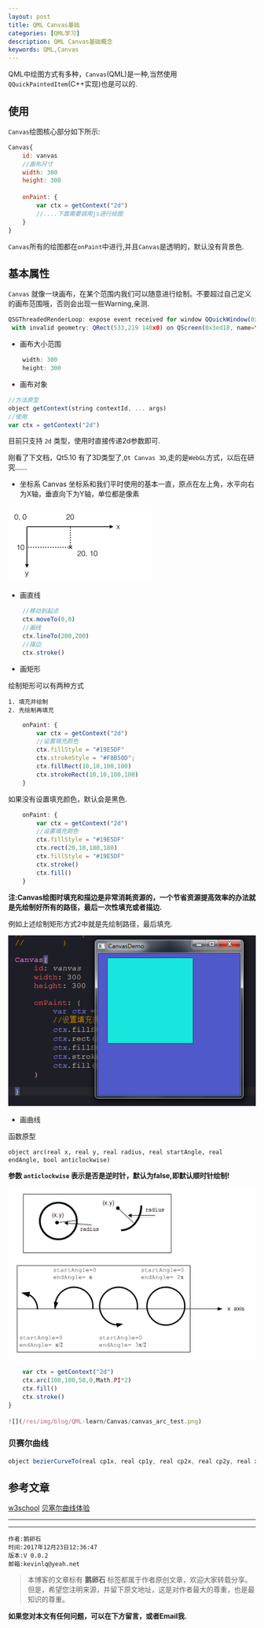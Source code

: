 ```yaml
---
layout: post
title: QML Canvas基础
categories: [QML学习]
description: QML Canvas基础概念
keywords: QML,Canvas
---
```


QML中绘图方式有多种，`Canvas`(QML)是一种,当然使用`QQuickPaintedItem`(C++实现)也是可以的.


## 使用
`Canvas`绘图核心部分如下所示:

```QML
Canvas{
    id: vanvas
    //画布尺寸
    width: 300
    height: 300

    onPaint: {
        var ctx = getContext("2d")
        //....下面需要调用js进行绘图
    }
}
```

`Canvas`所有的绘图都在`onPaint`中进行,并且`Canvas`是透明的，默认没有背景色.

## 基本属性

`Canvas` 就像一块画布，在某个范围内我们可以随意进行绘制。不要超过自己定义的画布范围哦，否则会出现一些Warning,亲测.

```QML
QSGThreadedRenderLoop: expose event received for window QQuickWindow(0x183a51a0)
 with invalid geometry: QRect(533,219 140x0) on QScreen(0x3ed18, name=\\.\DISPLAY8)
```

- 画布大小范围
```QML
    width: 300
    height: 300
```

- 画布对象
```QML
//方法原型
object getContext(string contextId, ... args)
//使用
var ctx = getContext("2d")
```
目前只支持 `2d` 类型，使用时直接传递2d参数即可.  

刚看了下文档，Qt5.10 有了3D类型了,`Qt Canvas 3D`,走的是`WebGL`方式，以后在研究……

- 坐标系
Canvas 坐标系和我们平时使用的基本一直，原点在左上角，水平向右为X轴，垂直向下为Y轴，单位都是像素

![](/res/img/blog/QML-learn/Canvas/canvas_coordinate.png)


- 画直线
```QML
    //移动到起点
    ctx.moveTo(0,0)
    //画线
    ctx.lineTo(200,200)
    //描边
    ctx.stroke()
```

- 画矩形

绘制矩形可以有两种方式
```
1. 填充并绘制
2. 先绘制再填充
```

```QML
    onPaint: {
        var ctx = getContext("2d")
        //设置填充颜色
        ctx.fillStyle = "#19E5DF"
        ctx.strokeStyle = "#F8B50D";
        ctx.fillRect(10,10,100,100)
        ctx.strokeRect(10,10,100,100)
    }
```
如果没有设置填充颜色，默认会是黑色.

```QML
    onPaint: {
        var ctx = getContext("2d")
        //设置填充颜色
        ctx.fillStyle = "#19E5DF"
        ctx.rect(20,10,180,180)
        ctx.fillStyle = "#19E5DF"
        ctx.stroke()
        ctx.fill()
    }

```

**注:Canvas绘图时填充和描边是非常消耗资源的，一个节省资源提高效率的办法就是先绘制好所有的路径，最后一次性填充或者描边.**

例如上述绘制矩形方式2中就是先绘制路径，最后填充.

![](/res/img/blog/QML-learn/Canvas/canvas_rect.png)

- 画曲线

函数原型
```
object arc(real x, real y, real radius, real startAngle, real endAngle, bool anticlockwise)

```
**参数 `anticlockwise` 表示是否是逆时针，默认为false,即默认顺时针绘制!**

![](/res/img/blog/QML-learn/Canvas/canvas_arc.png)


```QML
    var ctx = getContext("2d")
    ctx.arc(100,100,50,0,Math.PI*2)
    ctx.fill()
    ctx.stroke()
}

![](/res/img/blog/QML-learn/Canvas/canvas_arc_test.png)

```
### 贝赛尔曲线

```QML
object bezierCurveTo(real cp1x, real cp1y, real cp2x, real cp2y, real x, real y)
```







## 参考文章

[w3school](http://www.w3school.com.cn/tags/html_ref_canvas.asp)
[贝塞尔曲线体验](http://blogs.sitepointstatic.com/examples/tech/canvas-curves/bezier-curve.html)

---

******

    作者:鹅卵石
    时间:2017年12月23日12:36:47
    版本:V 0.0.2
    邮箱:kevinlq@yeah.net

<!-- more -->

>本博客的文章标有 **鹅卵石** 标签都属于作者原创文章，欢迎大家转载分享。
但是，希望您注明来源，并留下原文地址，这是对作者最大的尊重，也是最知识的尊重。

**如果您对本文有任何问题，可以在下方留言，或者Email我.**